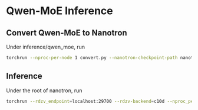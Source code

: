 # Qwen-MoE Inference

## Convert Qwen-MoE to Nanotron
Under inference/qwen_moe, run
```bash
torchrun --nproc-per-node 1 convert.py --nanotron-checkpoint-path nanotron_checkpoints/Qwen1.5-MoE-A2.7B --pretrained-model-name-or-path Qwen/Qwen1.5-MoE-A2.7B
```

## Inference
Under the root of nanotron, run
```bash
torchrun --rdzv_endpoint=localhost:29700 --rdzv-backend=c10d --nproc_per_node=1 run_generate.py --ckpt-path examples/inference/qwen_moe/nanotron_checkpoints/Qwen1.5-MoE-A2.7B
```
